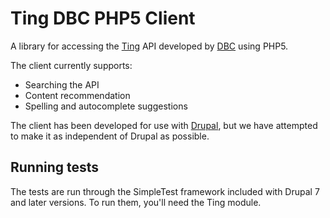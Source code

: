 Ting DBC PHP5 Client
====================

A library for accessing the [Ting][] API developed by [DBC][] using PHP5.

The client currently supports:

* Searching the API
* Content recommendation
* Spelling and autocomplete suggestions

The client has been developed for use with [Drupal][], but we have
attempted to make it as independent of Drupal as possible.

Running tests
-------------

The tests are run through the SimpleTest framework included with Drupal 7
and later versions. To run them, you'll need the Ting module.

[Ting]: http://ting.dk/
[DBC]: http://dbc.dk/
[Drupal]: http://drupal.org/

